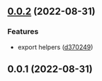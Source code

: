 ## [0.0.2](https://github.com/prostojs/mate/compare/v0.0.1...v0.0.2) (2022-08-31)


### Features

* export helpers ([d370249](https://github.com/prostojs/mate/commit/d370249bac535aa9cd0c1cf6b36a6d05f2194ff9))



## 0.0.1 (2022-08-31)



